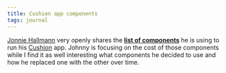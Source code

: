 ```yaml
---
title: Cushion app components
tags: journal
---
```

[Jonnie Hallmann](https://destroytoday.com) very openly shares the [**list of components**](https://cushionapp.com/running-costs) he is using to run his [Cushion](https://cushionapp.com) app. Johnny is focusing on the cost of those components while I find it as well interesting what components he decided to use and how he replaced one with the other over time.